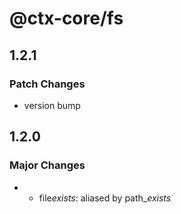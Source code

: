 # @ctx-core/fs

## 1.2.1

### Patch Changes

- version bump

## 1.2.0

### Major Changes

- - file*exists*: aliased by path\__exists_
